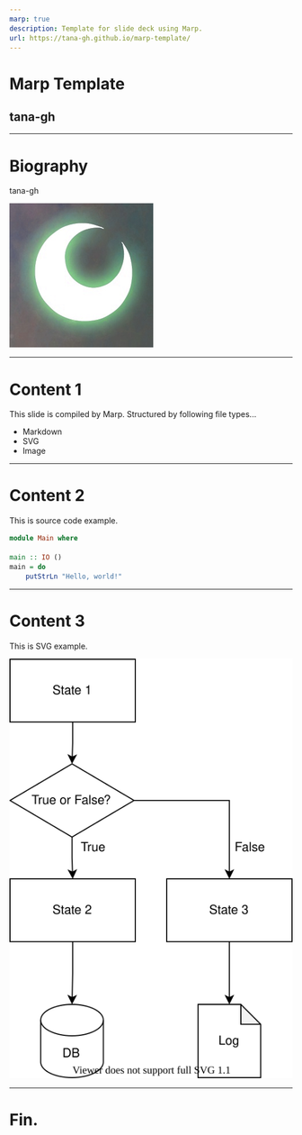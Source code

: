 ```yaml
---
marp: true
description: Template for slide deck using Marp.
url: https://tana-gh.github.io/marp-template/
---
```


# Marp Template

## tana-gh

---

# Biography

tana-gh

![Icon](./dist/media/icon.png)

---

# Content 1

This slide is compiled by Marp.
Structured by following file types...

- Markdown
- SVG
- Image

---

# Content 2

This is source code example.

```haskell
module Main where

main :: IO ()
main = do
    putStrLn "Hello, world!"
```

---

# Content 3

This is SVG example.

![SVG](./dist/media/example.drawio.svg)

---

# Fin.
